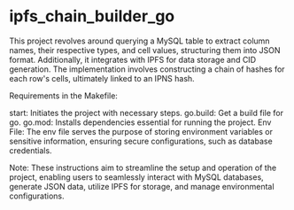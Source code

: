 # ipfs_chain_builder_go
This project revolves around querying a MySQL table to extract column names, their respective types, and cell values, structuring them into JSON format. Additionally, it integrates with IPFS for data storage and CID generation. The implementation involves constructing a chain of hashes for each row's cells, ultimately linked to an IPNS hash.

Requirements in the Makefile:

start: Initiates the project with necessary steps.
go.build: Get a build file for go.
go.mod: Installs dependencies essential for running the project.
Env File:
The env file serves the purpose of storing environment variables or sensitive information, ensuring secure configurations, such as database credentials.

Note: These instructions aim to streamline the setup and operation of the project, enabling users to seamlessly interact with MySQL databases, generate JSON data, utilize IPFS for storage, and manage environmental configurations.
